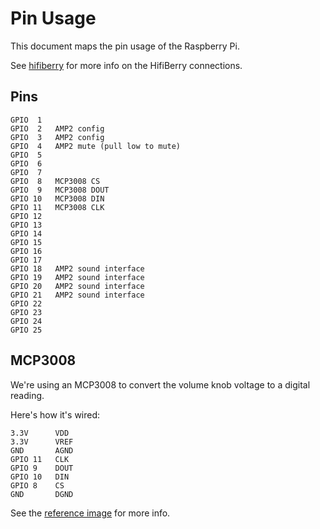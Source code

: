 # Pin Usage

This document maps the pin usage of the Raspberry Pi.

See [hifiberry](https://www.hifiberry.com/docs/hardware/gpio-usage-of-hifiberry-boards/)
for more info on the HifiBerry connections.

## Pins

```
GPIO  1
GPIO  2   AMP2 config
GPIO  3   AMP2 config
GPIO  4   AMP2 mute (pull low to mute)
GPIO  5
GPIO  6
GPIO  7
GPIO  8   MCP3008 CS
GPIO  9   MCP3008 DOUT
GPIO 10   MCP3008 DIN
GPIO 11   MCP3008 CLK
GPIO 12
GPIO 13
GPIO 14
GPIO 15
GPIO 16
GPIO 17
GPIO 18   AMP2 sound interface
GPIO 19   AMP2 sound interface
GPIO 20   AMP2 sound interface
GPIO 21   AMP2 sound interface
GPIO 22
GPIO 23
GPIO 24
GPIO 25
```

## MCP3008

We're using an MCP3008 to convert the volume knob voltage 
to a digital reading.

Here's how it's wired:

```
3.3V      VDD
3.3V      VREF
GND       AGND
GPIO 11   CLK
GPIO 9    DOUT
GPIO 10   DIN
GPIO 8    CS
GND       DGND
```

See the [reference image](https://i1.wp.com/cdn-learn.adafruit.com/assets/assets/000/030/456/original/sensors_raspberry_pi_mcp3008pin.gif?resize=564%2C423&ssl=1)
for more info.
